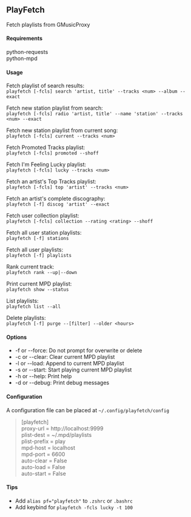 ## PlayFetch
Fetch playlists from GMusicProxy  
  
#### Requirements
python-requests  
python-mpd
  
#### Usage
Fetch playlist of search results:  
  `playfetch [-fcls] search 'artist, title' --tracks <num> --album --exact`  
  
Fetch new station playlist from search:  
  `playfetch [-fcls] radio 'artist, title' --name 'station' --tracks <num> --exact`  
  
Fetch new station playlist from current song:  
  `playfetch [-fcls] current --tracks <num>`  
  
Fetch Promoted Tracks playlist:  
  `playfetch [-fcls] promoted --shoff`  
  
Fetch I'm Feeling Lucky playlist:  
  `playfetch [-fcls] lucky --tracks <num>`  
  
Fetch an artist's Top Tracks playlist:  
  `playfetch [-fcls] top 'artist' --tracks <num>`  
  
Fetch an artist's complete discography:  
  `playfetch [-f] discog 'artist' --exact`  
  
Fetch user collection playlist:  
  `playfetch [-fcls] collection --rating <rating> --shoff`  
  
Fetch all user station playlists:  
  `playfetch [-f] stations`  
  
Fetch all user playlists:  
  `playfetch [-f] playlists`  
  
Rank current track:  
  `playfetch rank --up|--down`  
  
Print current MPD playlist:  
  `playfetch show --status`  
  
List playlists:  
  `playfetch list --all`  
  
Delete playlists:  
  `playfetch [-f] purge --[filter] --older <hours>`  
  
  
#### Options
*  -f or --force:   Do not prompt for overwrite or delete  
*  -c or --clear:   Clear current MPD playlist  
*  -l or --load:    Append to current MPD playlist  
*  -s or --start:   Start playing current MPD playlist  
*  -h or --help:    Print help
*  -d or --debug:   Print debug messages  


#### Configuration  
A configuration file can be placed at `~/.config/playfetch/config`  

> [playfetch]  
> proxy-url = http://localhost:9999  
> plist-dest = ~/.mpd/playlists  
> plist-prefix = play  
> mpd-host = localhost  
> mpd-port = 6600  
> auto-clear = False  
> auto-load = False  
> auto-start = False 
  
  
#### Tips
* Add `alias pf="playfetch"` to `.zshrc` or `.bashrc`   
* Add keybind for `playfetch -fcls lucky -t 100`  
  
  
